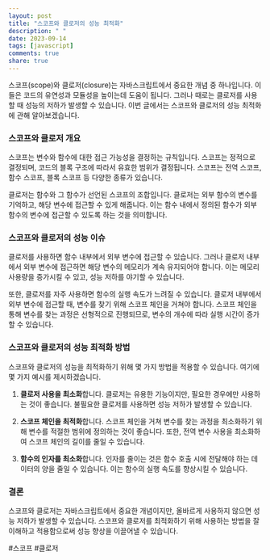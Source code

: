 ```yaml
---
layout: post
title: "스코프와 클로저의 성능 최적화"
description: " "
date: 2023-09-14
tags: [javascript]
comments: true
share: true
---
```


스코프(scope)와 클로저(closure)는 자바스크립트에서 중요한 개념 중 하나입니다. 이들은 코드의 유연성과 모듈성을 높이는데 도움이 됩니다. 그러나 때로는 클로저를 사용할 때 성능의 저하가 발생할 수 있습니다. 이번 글에서는 스코프와 클로저의 성능 최적화에 관해 알아보겠습니다.

### 스코프와 클로저 개요

스코프는 변수와 함수에 대한 접근 가능성을 결정하는 규칙입니다. 스코프는 정적으로 결정되며, 코드의 블록 구조에 따라서 유효한 범위가 결정됩니다. 스코프는 전역 스코프, 함수 스코프, 블록 스코프 등 다양한 종류가 있습니다.

클로저는 함수와 그 함수가 선언된 스코프의 조합입니다. 클로저는 외부 함수의 변수를 기억하고, 해당 변수에 접근할 수 있게 해줍니다. 이는 함수 내에서 정의된 함수가 외부 함수의 변수에 접근할 수 있도록 하는 것을 의미합니다.

### 스코프와 클로저의 성능 이슈

클로저를 사용하면 함수 내부에서 외부 변수에 접근할 수 있습니다. 그러나 클로저 내부에서 외부 변수에 접근하면 해당 변수의 메모리가 계속 유지되어야 합니다. 이는 메모리 사용량을 증가시킬 수 있고, 성능 저하를 야기할 수 있습니다.

또한, 클로저를 자주 사용하면 함수의 실행 속도가 느려질 수 있습니다. 클로저 내부에서 외부 변수에 접근할 때, 변수를 찾기 위해 스코프 체인을 거쳐야 합니다. 스코프 체인을 통해 변수를 찾는 과정은 선형적으로 진행되므로, 변수의 개수에 따라 실행 시간이 증가할 수 있습니다.

### 스코프와 클로저의 성능 최적화 방법

스코프와 클로저의 성능을 최적화하기 위해 몇 가지 방법을 적용할 수 있습니다. 여기에 몇 가지 예시를 제시하겠습니다.

1. **클로저 사용을 최소화**합니다. 클로저는 유용한 기능이지만, 필요한 경우에만 사용하는 것이 좋습니다. 불필요한 클로저를 사용하면 성능 저하가 발생할 수 있습니다.

2. **스코프 체인을 최적화**합니다. 스코프 체인을 거쳐 변수를 찾는 과정을 최소화하기 위해 변수를 적절한 범위에 정의하는 것이 좋습니다. 또한, 전역 변수 사용을 최소화하여 스코프 체인의 길이를 줄일 수 있습니다.

3. **함수의 인자를 최소화**합니다. 인자를 줄이는 것은 함수 호출 시에 전달해야 하는 데이터의 양을 줄일 수 있습니다. 이는 함수의 실행 속도를 향상시킬 수 있습니다.

### 결론

스코프와 클로저는 자바스크립트에서 중요한 개념이지만, 올바르게 사용하지 않으면 성능 저하가 발생할 수 있습니다. 스코프와 클로저를 최적화하기 위해 사용하는 방법을 잘 이해하고 적용함으로써 성능 향상을 이끌어낼 수 있습니다.

#스코프 #클로저